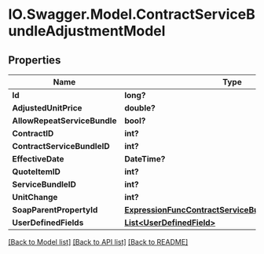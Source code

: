 # IO.Swagger.Model.ContractServiceBundleAdjustmentModel
## Properties

Name | Type | Description | Notes
------------ | ------------- | ------------- | -------------
**Id** | **long?** |  | [optional] 
**AdjustedUnitPrice** | **double?** |  | [optional] 
**AllowRepeatServiceBundle** | **bool?** |  | [optional] 
**ContractID** | **int?** |  | [optional] 
**ContractServiceBundleID** | **int?** |  | [optional] 
**EffectiveDate** | **DateTime?** |  | [optional] 
**QuoteItemID** | **int?** |  | [optional] 
**ServiceBundleID** | **int?** |  | [optional] 
**UnitChange** | **int?** |  | [optional] 
**SoapParentPropertyId** | [**ExpressionFuncContractServiceBundleAdjustmentInt64**](ExpressionFuncContractServiceBundleAdjustmentInt64.md) |  | [optional] 
**UserDefinedFields** | [**List&lt;UserDefinedField&gt;**](UserDefinedField.md) |  | [optional] 

[[Back to Model list]](../README.md#documentation-for-models) [[Back to API list]](../README.md#documentation-for-api-endpoints) [[Back to README]](../README.md)

